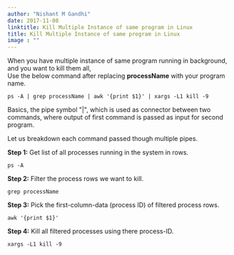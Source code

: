 ```yaml
---
author: "Nishant M Gandhi"
date: 2017-11-08
linktitle: Kill Multiple Instance of same program in Linux
title: Kill Multiple Instance of same program in Linux
image : ""
---
```


When you have multiple instance of same program running in background, <br/>
and you want to kill them all, <br/>
Use the below command after replacing **processName** with your program name.


    ps -A | grep processName | awk '{print $1}' | xargs -L1 kill -9

Basics, the pipe symbol "|", which is used as connector between two commands, where output of first command is passed as input for second program.

Let us breakdown each command passed though multiple pipes.

**Step 1:** Get list of all processes running in the system in rows. <br/>

    ps -A

**Step 2:** Filter the process rows we want to kill. <br/>

    grep processName

**Step 3:** Pick the first-column-data (process ID) of filtered process rows.

    awk '{print $1}'

**Step 4:** Kill all filtered processes using there process-ID.

    xargs -L1 kill -9
